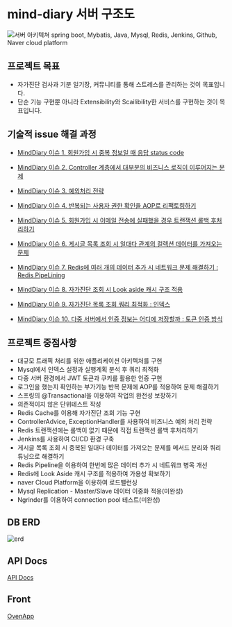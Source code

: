 
# mind-diary 서버 구조도
![서버 아키텍쳐](https://user-images.githubusercontent.com/29730565/147021123-58b873b7-b901-41d9-b03f-f91993e25123.png)
spring boot, Mybatis, Java, Mysql,  Redis, Jenkins, Github, Naver cloud platform

## 프로젝트 목표
* 자가진단 검사과 기분 일기장, 커뮤니티를 통해 스트레스를 관리하는 것이 목표입니다.
* 단순 기능 구현뿐 아니라 Extensibility와 Scailibility한 서비스를 구현하는 것이 목표입니다.

## 기술적 issue 해결 과정

* [MindDiary 이슈 1. 회원가입 시 중복 정보일 때 응답 status code](https://velog.io/@meme2367/MindDiary-%EC%9D%B4%EC%8A%88-1-%ED%9A%8C%EC%9B%90%EA%B0%80%EC%9E%85-%EC%8B%9C-%EC%A4%91%EB%B3%B5-%EC%A0%95%EB%B3%B4%EC%9D%BC-%EB%95%8C-%EC%9D%91%EB%8B%B5-status-code)


* [MindDiary 이슈 2. Controller 계층에서 대부분의 비즈니스 로직이 이루어지는 문제](https://velog.io/@meme2367/MindDiary-%EC%9D%B4%EC%8A%88-2-Controller-%EA%B3%84%EC%B8%B5%EC%97%90%EC%84%9C-%EB%8C%80%EB%B6%80%EB%B6%84%EC%9D%98-%EB%B9%84%EC%A6%88%EB%8B%88%EC%8A%A4-%EB%A1%9C%EC%A7%81%EC%9D%B4-%EC%9D%B4%EB%A3%A8%EC%96%B4%EC%A7%80%EB%8A%94-%EB%AC%B8%EC%A0%9C)

* [MindDiary 이슈 3. 예외처리 전략](https://velog.io/@meme2367/MindDiary-%EC%9D%B4%EC%8A%88-3.-%EC%98%88%EC%99%B8%EC%B2%98%EB%A6%AC-%EC%A0%84%EB%9E%B5)

* [MindDiary 이슈 4. 반복되는 사용자 권한 확인을 AOP로 리팩토링하기](https://velog.io/@meme2367/MindDiary-%EC%9D%B4%EC%8A%88-4.-%EB%B0%98%EB%B3%B5%EB%90%98%EB%8A%94-%EC%82%AC%EC%9A%A9%EC%9E%90-%EA%B6%8C%ED%95%9C-%ED%99%95%EC%9D%B8%EC%9D%84-AOP%EB%A1%9C-%EB%A6%AC%ED%8C%A9%ED%86%A0%EB%A7%81%ED%95%98%EA%B8%B0)

* [MindDiary 이슈 5. 회원가입 시 이메일 전송에 실패했을 경우 트랜잭션 롤백 후처리하기](https://velog.io/@meme2367/MindDiary-%EC%9D%B4%EC%8A%88-5.-%ED%9A%8C%EC%9B%90%EA%B0%80%EC%9E%85-%EC%8B%9C-%EC%9D%B4%EB%A9%94%EC%9D%BC-%EC%A0%84%EC%86%A1%EC%97%90-%EC%8B%A4%ED%8C%A8%ED%96%88%EC%9D%84-%EA%B2%BD%EC%9A%B0-%ED%8A%B8%EB%9E%9C%EC%9E%AD%EC%85%98-%EB%A1%A4%EB%B0%B1-%ED%9B%84%EC%B2%98%EB%A6%AC%ED%95%98%EA%B8%B0)

* [MindDiary 이슈 6. 게시글 목록 조회 시 일대다 관계의 컬렉션 데이터를 가져오는 문제](https://velog.io/@meme2367/MindDiary-%EC%9D%B4%EC%8A%88-6.-%EA%B2%8C%EC%8B%9C%EA%B8%80-%EB%AA%A9%EB%A1%9D-%EC%A1%B0%ED%9A%8C-%EC%8B%9C-%EC%9D%BC%EB%8C%80%EB%8B%A4-%EA%B4%80%EA%B3%84%EC%9D%98-%EC%BB%AC%EB%A0%89%EC%85%98-%EB%8D%B0%EC%9D%B4%ED%84%B0%EB%A5%BC-%EA%B0%80%EC%A0%B8%EC%98%A4%EB%8A%94-%EB%AC%B8%EC%A0%9C)

* [ MindDiary  이슈 7. Redis에 여러 개의 데이터 추가 시 네트워크 문제 해결하기 : Redis PipeLining](https://velog.io/@meme2367/MindDiary-%EC%9D%B4%EC%8A%88-7.-Redis%EC%97%90-%EC%97%AC%EB%9F%AC-%EA%B0%9C%EC%9D%98-%EB%8D%B0%EC%9D%B4%ED%84%B0-%EC%B6%94%EA%B0%80-%EC%8B%9C-%EB%84%A4%ED%8A%B8%EC%9B%8C%ED%81%AC-%EB%AC%B8%EC%A0%9C-%ED%95%B4%EA%B2%B0%ED%95%98%EA%B8%B0-Redis-PipeLining)

* [ MindDiary  이슈 8. 자가진단 조회 시 Look aside 캐시 구조 적용](https://velog.io/@meme2367/MindDiary-%EC%9D%B4%EC%8A%88-8.-%EC%9E%90%EA%B0%80%EC%A7%84%EB%8B%A8-%EA%B4%80%EB%A0%A8-Cache-miss-%ED%95%B4%EA%B2%B0%EC%9D%84-%EC%9C%84%ED%95%B4-Look-aside-%EA%B5%AC%EC%A1%B0-%EC%A0%81%EC%9A%A9)

* [ MindDiary  이슈 9. 자가진단 목록 조회 쿼리 최적화 : 인덱스](https://velog.io/@meme2367/MindDiary-%EC%9D%B4%EC%8A%88-9.-%ED%8E%98%EC%9D%B4%EC%A7%80-%EC%B2%98%EB%A6%AC%EC%8B%9C-ORDER-BY-..-LIMIT-%EC%BF%BC%EB%A6%AC-%EC%B5%9C%EC%A0%81%ED%99%94)

* [ MindDiary  이슈 10. 다중 서버에서 인증 정보는 어디에 저장할까 : 토큰 인증 방식](https://velog.io/@meme2367/MindDiary-%EC%9D%B4%EC%8A%88-10.-%EB%8B%A4%EC%A4%91-%EC%84%9C%EB%B2%84%EC%97%90%EC%84%9C-%EC%9D%B8%EC%A6%9D-%EC%A0%95%EB%B3%B4%EB%8A%94-%EC%96%B4%EB%94%94%EC%97%90-%EC%A0%80%EC%9E%A5%ED%95%A0%EA%B9%8C-JWT-%ED%86%A0%ED%81%B0)


## 프로젝트 중점사항
* 대규모 트래픽 처리를 위한 애플리케이션 아키텍처를 구현
* Mysql에서 인덱스 설정과 실행계획 분석 후 쿼리 최적화
* 다중 서버 환경에서 JWT 토큰과 쿠키를 활용한 인증 구현
* 로그인을 했는지 확인하는 부가기능 반복 문제에 AOP를 적용하여 문제 해결하기
* 스프링의 @Transactional을 이용하여 작업의 완전성 보장하기
* 의존적이지 않은 단위테스트 작성
* Redis Cache를 이용해 자가진단 조회 기능 구현
* ControllerAdvice, ExceptionHandler를 사용하여 비즈니스 예외 처리 전략
* Redis 트랜잭션에는 롤백이 없기 때문에 직접 트랜잭션 롤백 후처리하기
* Jenkins를 사용하여 CI/CD 환경 구축
* 게시글 목록 조회 시 중복된 일대다 데이터를 가져오는 문제를 메서드 분리와 쿼리 튜닝으로 해결하기
* Redis Pipeline을 이용하여 한번에 많은 데이터 추가 시 네트워크 병목 개선
* Redis에 Look Aside 캐시 구조를 적용하여 가용성 확보하기
* naver Cloud Platform을 이용하여 로드밸런싱
* Mysql Replication - Master/Slave 데이터 이중화 적용(미완성)
* Ngrinder를 이용하여 connection pool 테스트(미완성)



## DB ERD
![erd](https://user-images.githubusercontent.com/29730565/147660055-1441303d-8601-45db-ab0e-0475d3b9badd.png)

## API Docs
[API Docs](https://meme2367.notion.site/API-1-9309f14a7cfd4396a7283c9dbf58f38f)

## Front
[OvenApp](https://ovenapp.io/view/wuU5O3u53xaMuUPLNQwZxwDTPvJ3J1lv/)
